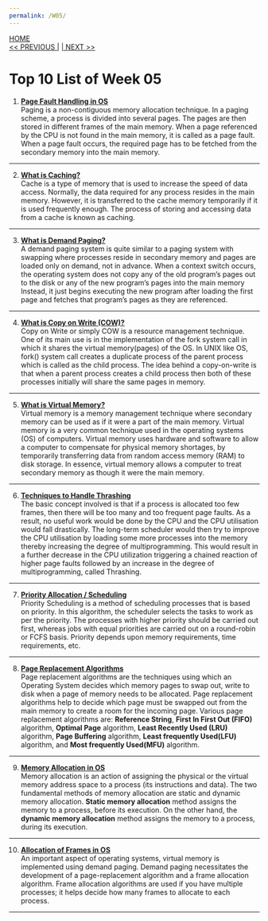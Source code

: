 ```yaml
---
permalink: /W05/
---
```

[HOME](../)<br>
[<< PREVIOUS |](../W04/)
[| NEXT >>](../W06/)<br>

# Top 10 List of Week 05

1. **[Page Fault Handling in OS](https://www.geeksforgeeks.org/page-fault-handling-in-operating-system/)** <br>
Paging is a non-contiguous memory allocation technique. In a paging scheme, a process is divided into several pages. The pages are then stored in different frames of the main memory. When a page referenced by the CPU is not found in the main memory, it is called as a page fault. When a page fault occurs, the required page has to be fetched from the secondary memory into the main memory. <br>
* * *

2. **[What is Caching?](https://www.tutorialspoint.com/What-is-caching)** <br>
Cache is a type of memory that is used to increase the speed of data access. Normally, the data required for any process resides in the main memory. However, it is transferred to the cache memory temporarily if it is used frequently enough. The process of storing and accessing data from a cache is known as caching. <br>
* * *

3. **[What is Demand Paging?](https://www.geeksforgeeks.org/virtual-memory-in-operating-system/)** <br>
A demand paging system is quite similar to a paging system with swapping where processes reside in secondary memory and pages are loaded only on demand, not in advance. When a context switch occurs, the operating system does not copy any of the old program’s pages out to the disk or any of the new program’s pages into the main memory Instead, it just begins executing the new program after loading the first page and fetches that program’s pages as they are referenced. <br>
* * *

4. **[What is Copy on Write (COW)?](https://padakuu.com/article/95-copy-on-write)** <br>
Copy on Write or simply COW is a resource management technique. One of its main use is in the implementation of the fork system call in which it shares the virtual memory(pages) of the OS. In UNIX like OS, fork() system call creates a duplicate process of the parent process which is called as the child process. The idea behind a copy-on-write is that when a parent process creates a child process then both of these processes initially will share the same pages in memory. <br>
* * *

5. **[What is Virtual Memory?](https://searchstorage.techtarget.com/definition/virtual-memory)** <br>
Virtual memory is a memory management technique where secondary memory can be used as if it were a part of the main memory. Virtual memory is a very common technique used in the operating systems (OS) of computers. Virtual memory uses hardware and software to allow a computer to compensate for physical memory shortages, by temporarily transferring data from random access memory (RAM) to disk storage. In essence, virtual memory allows a computer to treat secondary memory as though it were the main memory. <br>
* * *

6. **[Techniques to Handle Thrashing](https://www.geeksforgeeks.org/techniques-to-handle-thrashing/)** <br>
The basic concept involved is that if a process is allocated too few frames, then there will be too many and too frequent page faults. As a result, no useful work would be done by the CPU and the CPU utilisation would fall drastically. The long-term scheduler would then try to improve the CPU utilisation by loading some more processes into the memory thereby increasing the degree of multiprogramming. This would result in a further decrease in the CPU utilization triggering a chained reaction of higher page faults followed by an increase in the degree of multiprogramming, called Thrashing. <br>
* * *

7. **[Priority Allocation / Scheduling](https://www.guru99.com/priority-scheduling-program.html)** <br>
Priority Scheduling is a method of scheduling processes that is based on priority. In this algorithm, the scheduler selects the tasks to work as per the priority. The processes with higher priority should be carried out first, whereas jobs with equal priorities are carried out on a round-robin or FCFS basis. Priority depends upon memory requirements, time requirements, etc. <br>
* * *

8. **[Page Replacement Algorithms](https://www.tutorialspoint.com/operating_system/os_virtual_memory.htm)** <br>
Page replacement algorithms are the techniques using which an Operating System decides which memory pages to swap out, write to disk when a page of memory needs to be allocated. Page replacement algorithms help to decide which page must be swapped out from the main memory to create a room for the incoming page. Various page replacement algorithms are: **Reference String**, **First In First Out (FIFO)** algorithm, **Optimal Page** algorithm, **Least Recently Used (LRU)** algorithm, **Page Buffering** algorithm, **Least frequently Used(LFU)** algorithm, and **Most frequently Used(MFU)** algorithm. <br>
* * *

9. **[Memory Allocation in OS](https://binaryterms.com/static-and-dynamic-memory-allocation.html)** <br>
Memory allocation is an action of assigning the physical or the virtual memory address space to a process (its instructions and data). The two fundamental methods of memory allocation are static and dynamic memory allocation. **Static memory allocation** method assigns the memory to a process, before its execution. On the other hand, the **dynamic memory allocation** method assigns the memory to a process, during its execution. <br>
* * *

10. **[Allocation of Frames in OS](https://www.geeksforgeeks.org/operating-system-allocation-frames/)** <br>
An important aspect of operating systems, virtual memory is implemented using demand paging. Demand paging necessitates the development of a page-replacement algorithm and a frame allocation algorithm. Frame allocation algorithms are used if you have multiple processes; it helps decide how many frames to allocate to each process. <br>
* * *

